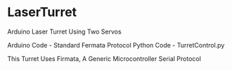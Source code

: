 # LaserTurret

Arduino Laser Turret Using Two Servos

Arduino Code - Standard Fermata Protocol
Python Code - TurretControl.py

This Turret Uses Firmata, A Generic Microcontroller Serial Protocol

